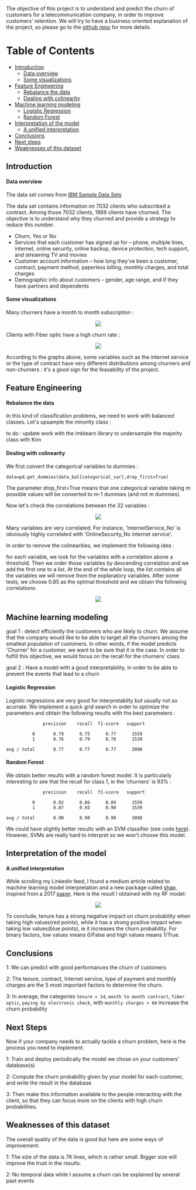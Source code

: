 The objective of this project is to understand and predict the churn of customers for a telecommunication company, in order to improve customers' retention. 
We will try to have a business oriented explanation of the project, so please go to the [github repo](https://github.com/guillaumedelaloy/Churn_analysis) for more details.



# Table of Contents

* [Introduction](#introduction)
  + [Data overview](#data-overview)
  + [Some visualizations ](#some-visualizations)
* [Feature Engineering](#feature-engineering)
  + [Rebalance the data](rebalance-the-data)
  + [Dealing with colinearity](#dealing-with-colinearity)
* [Machine learning modeling](#machine-learning-modeling)
  + [Logistic Regression](#logistic-regression)
  + [Random Forest](#random-forest)
* [Interpretation of the model](#interpretation-of-the-model)
  + [A unified interpretation](#a-unified-interpretation)
* [Conclusions](#conclusions)
* [Next steps](#next-steps)
* [Weaknesses of this dataset](#weaknesses-of-this-dataset)


## Introduction

#### Data overview

The data set comes from [IBM Sample Data Sets](https://community.watsonanalytics.com/wp-content/uploads/2015/03/WA_Fn-UseC_-Telco-Customer-Churn.csv)

The data set contains information on 7032 clients who subscribed a contract. Among those 7032 clients, 1869 clients have churned. The objective is to understand why they churned and provide a strategy to reduce this number.

- Churn, Yes or No
- Services that each customer has signed up for – phone, multiple lines, internet, online security, online backup, device protection, tech support, and streaming TV and movies
- Customer account information – how long they’ve been a customer, contract, payment method, paperless billing, monthly charges, and total charges
- Demographic info about customers – gender, age range, and if they have partners and dependents

#### Some visualizations 


Many churners have a month to month subscription :


<p align="center">
  <img src= "https://github.com/guillaumedelaloy/Churn_analysis/blob/master/graphs/Churn_Contract.png?raw=true">
</p>





Clients with Fiber optic have a high churn rate :


<p align="center">
  <img src= "https://github.com/guillaumedelaloy/Churn_analysis/blob/master/graphs/Internet_churn.png?raw=true">
</p>



According to the graphs above, some variables such as the internet service or the type of contract have very different distributions among churners and non-churners : it's a good sign for the feasability of the project.


## Feature Engineering 


#### Rebalance the data 

In this kind of classification problems, we need to work with balanced classes. Let's upsample the minority class :


to do : update work with the imblearn library to undersample the majority class with Knn


#### Dealing with colinearity 


We first convert the categorical variables to dummies :
```
data=pd.get_dummies(data_bal[categorical_var],drop_first=True)
```
The parameter drop_first=True means that one categorical variable taking m possible values will be converted to m-1 dummies (and not m dummies).

Now let's check the correlations between the 32 variables :



<p align="center">
  <img src= "https://github.com/guillaumedelaloy/Churn_analysis/blob/master/graphs/Churn_corr.png?raw=true">
</p>


Many variables are very correlated. For instance, 'InternetService_No' is obviously highly correlated with 'OnlineSecurity_No internet service'. 

In order to remove the colinearities, we implement the following idea : 

for each variable, we look for the variables with a correlation above a threshold. Then we order those variables by descending correlation and we add the first one to a list. At the end of the while loop, the list contains all the variables we will remove from the explanatory variables. After some tests, we choose 0.85 as the optimal threshold and we obtain the following correlations:


<p align="center">
  <img src= "https://github.com/guillaumedelaloy/Churn_analysis/blob/master/graphs/Churn_decorr.png?raw=true">
</p>




## Machine learning modeling



goal 1 : detect efficiently the customers who are likely to churn. We assume that the company would like to be able to target all the churners among the smallest population of customers. In other words, if the model predicts 'Churner' for a customer, we want to be sure that it is the case. In order to fulfill this objective, we would focus on the recall for the churners' class.

goal 2 : Have a model with a good interpretability, in order to be able to prevent the events that lead to a churn


#### Logistic Regression


Logistic regressions are very good for interpretabilty but usually not so acurrate. We implement a quick grid search in order to optimize the parameters and obtain the following results with the best parameters :

```
              precision    recall  f1-score   support

          0       0.79      0.75      0.77      1559
          1       0.76      0.79      0.78      1539

avg / total       0.77      0.77      0.77      3098
```


#### Random Forest


We obtain better results with a random forest model. It is particularly interesting to see that the recall for class 1, ie the 'churners' is 93% : 


```
              precision    recall  f1-score   support

          0       0.92      0.86      0.89      1559
          1       0.87      0.93      0.90      1539

avg / total       0.90      0.90      0.90      3098
```

We could have slightly better results with an SVM classifier (see code [here](https://github.com/guillaumedelaloy/Churn_analysis/blob/master/churn_prediction.ipynb)).
However, SVMs are really hard to interpret so we won't choose this model.


## Interpretation of the model

#### A unified interpretation

While scrolling my Linkedin feed, I found a medium article related to machine learning model interpretation and a new package called [shap](https://github.com/slundberg/shap), inspired from a 2017 [paper](https://arxiv.org/abs/1705.07874). Here is the result I obtained with my RF model:


<p align="center">
  <img src= "https://github.com/guillaumedelaloy/Churn_analysis/blob/master/graphs/Shap_interpretation.png?raw=true">
</p>


To conclude, tenure has a strong negative impact on churn probability when taking high values(red points), while it has a strong positive impact when taking low values(blue points), ie it increases the churn probability. For binary factors, low values means 0/False and high values means 1/True.




  

## Conclusions

1: We can predict with good performances the churn of customers

2: The tenure, contract, Internet service, type of payment and monthly charges are the 5 most important factors to determine the churn.

3: In average, the categories ```tenure < 24```, ```month to month contract```, ```fiber optic```, ```paying by electronic check```, with ```monthly charges > 60``` increase the churn probability


## Next Steps

Now if your company needs to actually tackle a churn problem, here is the process you need to implement:

1: Train and deploy periodically the model we chose on your customers' database(s)

2: Compute the churn probability given by your model for each customer, and write the result in the database

3: Then make this information available to the people interacting with the client, so that they can focus more on the clients with high churn probabilities.

## Weaknesses of this dataset

The overall quality of the data is good but here are some ways of improvement:

1: The size of the data is 7K lines, which is rather small. Bigger size will improve the trust in the results.

2: No temporal data while I assume a churn can be explained by several past events



